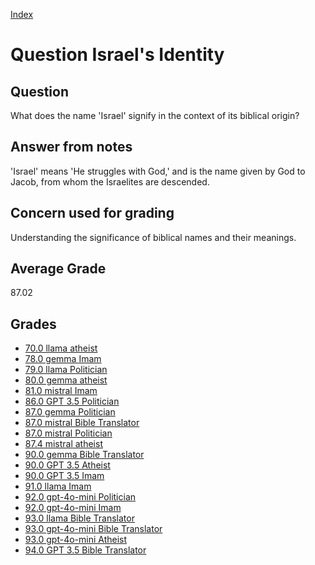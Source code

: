 
[Index](../../index.md)
# Question Israel's Identity
## Question
What does the name 'Israel' signify in the context of its biblical origin?

## Answer from notes
'Israel' means 'He struggles with God,' and is the name given by God to Jacob, from whom the Israelites are descended.

## Concern used for grading
Understanding the significance of biblical names and their meanings.

## Average Grade
87.02

## Grades
 * [70.0 llama atheist](../answers/llama_atheist/Israel_s_Identity.md)
 * [78.0 gemma Imam](../answers/gemma_Imam/Israel_s_Identity.md)
 * [79.0 llama Politician](../answers/llama_Politician/Israel_s_Identity.md)
 * [80.0 gemma atheist](../answers/gemma_atheist/Israel_s_Identity.md)
 * [81.0 mistral Imam](../answers/mistral_Imam/Israel_s_Identity.md)
 * [86.0 GPT 3.5 Politician](../answers/GPT_3.5_Politician/Israel_s_Identity.md)
 * [87.0 gemma Politician](../answers/gemma_Politician/Israel_s_Identity.md)
 * [87.0 mistral Bible Translator](../answers/mistral_Bible_Translator/Israel_s_Identity.md)
 * [87.0 mistral Politician](../answers/mistral_Politician/Israel_s_Identity.md)
 * [87.4 mistral atheist](../answers/mistral_atheist/Israel_s_Identity.md)
 * [90.0 gemma Bible Translator](../answers/gemma_Bible_Translator/Israel_s_Identity.md)
 * [90.0 GPT 3.5 Atheist](../answers/GPT_3.5_Atheist/Israel_s_Identity.md)
 * [90.0 GPT 3.5 Imam](../answers/GPT_3.5_Imam/Israel_s_Identity.md)
 * [91.0 llama Imam](../answers/llama_Imam/Israel_s_Identity.md)
 * [92.0 gpt-4o-mini Politician](../answers/gpt-4o-mini_Politician/Israel_s_Identity.md)
 * [92.0 gpt-4o-mini Imam](../answers/gpt-4o-mini_Imam/Israel_s_Identity.md)
 * [93.0 llama Bible Translator](../answers/llama_Bible_Translator/Israel_s_Identity.md)
 * [93.0 gpt-4o-mini Bible Translator](../answers/gpt-4o-mini_Bible_Translator/Israel_s_Identity.md)
 * [93.0 gpt-4o-mini Atheist](../answers/gpt-4o-mini_Atheist/Israel_s_Identity.md)
 * [94.0 GPT 3.5 Bible Translator](../answers/GPT_3.5_Bible_Translator/Israel_s_Identity.md)

